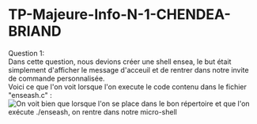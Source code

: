 # TP-Majeure-Info-N-1-CHENDEA-BRIAND
Question 1:  
Dans cette question, nous devions créer une shell ensea, le but était simplement d'afficher le message d'acceuil et de rentrer dans notre invite de commande personnalisée.  
Voici ce que l'on voit lorsque l'on execute le code contenu dans le fichier "enseash.c" :  
![On voit bien que lorsque l'on se place dans le bon répertoire et que l'on exécute ./enseash, on rentre dans notre micro-shell](/screen/"Q.png)  

